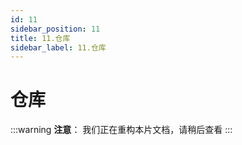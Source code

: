 ```yaml
---
id: 11
sidebar_position: 11
title: 11.仓库
sidebar_label: 11.仓库
---
```


# 仓库

:::warning
**注意**：
我们正在重构本片文档，请稍后查看
:::